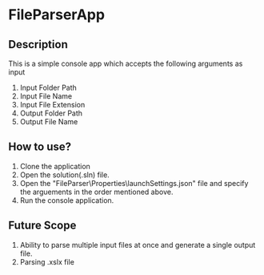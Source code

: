 # FileParserApp

## Description
This is a simple console app which accepts the following arguments as input
1. Input Folder Path
2. Input File Name
3. Input File Extension
4. Output Folder Path
5. Output File Name
    
## How to use?
  1. Clone the application
  2. Open the solution(.sln) file.
  3. Open the "FileParser\Properties\launchSettings.json" file and specify the arguements in the order mentioned above.
  4. Run the console application.

## Future Scope
  1. Ability to parse multiple input files at once and generate a single output file.
  2. Parsing .xslx file
